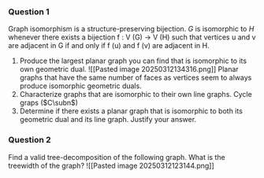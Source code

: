 ### Question 1
Graph isomorphism is a structure-preserving bijection. $G$ is isomorphic to $H$ whenever there exists a bijection f : V (G) → V (H) such that vertices u and v are adjacent in G if and only if f (u) and f (v) are adjacent in H.
1. Produce the largest planar graph you can find that is isomorphic to its own geometric dual.
   ![[Pasted image 20250312134316.png]]
   Planar graphs that have the same number of faces as vertices seem to always produce isomorphic geometric duals.
2. Characterize graphs that are isomorphic to their own line graphs.
   Cycle graps ($C\subn$)
3. Determine if there exists a planar graph that is isomorphic to both its geometric dual and its line graph. Justify your answer.

### Question 2
Find a valid tree-decomposition of the following graph. What is the treewidth of the
graph?
![[Pasted image 20250312123144.png]]

